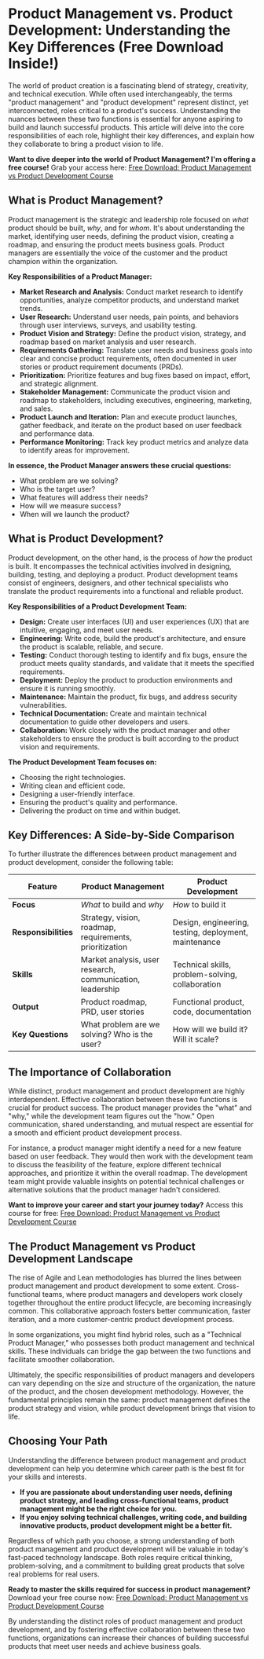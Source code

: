 # Product Management vs. Product Development: Understanding the Key Differences (Free Download Inside!)

The world of product creation is a fascinating blend of strategy, creativity, and technical execution. While often used interchangeably, the terms "product management" and "product development" represent distinct, yet interconnected, roles critical to a product's success. Understanding the nuances between these two functions is essential for anyone aspiring to build and launch successful products. This article will delve into the core responsibilities of each role, highlight their key differences, and explain how they collaborate to bring a product vision to life.

**Want to dive deeper into the world of Product Management? I'm offering a free course!** Grab your access here: [Free Download: Product Management vs Product Development Course](https://udemywork.com/product-management-vs-product-development)

## What is Product Management?

Product management is the strategic and leadership role focused on *what* product should be built, *why*, and for *whom*. It's about understanding the market, identifying user needs, defining the product vision, creating a roadmap, and ensuring the product meets business goals. Product managers are essentially the voice of the customer and the product champion within the organization.

**Key Responsibilities of a Product Manager:**

*   **Market Research and Analysis:** Conduct market research to identify opportunities, analyze competitor products, and understand market trends.
*   **User Research:** Understand user needs, pain points, and behaviors through user interviews, surveys, and usability testing.
*   **Product Vision and Strategy:** Define the product vision, strategy, and roadmap based on market analysis and user research.
*   **Requirements Gathering:** Translate user needs and business goals into clear and concise product requirements, often documented in user stories or product requirement documents (PRDs).
*   **Prioritization:** Prioritize features and bug fixes based on impact, effort, and strategic alignment.
*   **Stakeholder Management:** Communicate the product vision and roadmap to stakeholders, including executives, engineering, marketing, and sales.
*   **Product Launch and Iteration:** Plan and execute product launches, gather feedback, and iterate on the product based on user feedback and performance data.
*   **Performance Monitoring:** Track key product metrics and analyze data to identify areas for improvement.

**In essence, the Product Manager answers these crucial questions:**

*   What problem are we solving?
*   Who is the target user?
*   What features will address their needs?
*   How will we measure success?
*   When will we launch the product?

## What is Product Development?

Product development, on the other hand, is the process of *how* the product is built. It encompasses the technical activities involved in designing, building, testing, and deploying a product. Product development teams consist of engineers, designers, and other technical specialists who translate the product requirements into a functional and reliable product.

**Key Responsibilities of a Product Development Team:**

*   **Design:** Create user interfaces (UI) and user experiences (UX) that are intuitive, engaging, and meet user needs.
*   **Engineering:** Write code, build the product's architecture, and ensure the product is scalable, reliable, and secure.
*   **Testing:** Conduct thorough testing to identify and fix bugs, ensure the product meets quality standards, and validate that it meets the specified requirements.
*   **Deployment:** Deploy the product to production environments and ensure it is running smoothly.
*   **Maintenance:** Maintain the product, fix bugs, and address security vulnerabilities.
*   **Technical Documentation:** Create and maintain technical documentation to guide other developers and users.
*   **Collaboration:** Work closely with the product manager and other stakeholders to ensure the product is built according to the product vision and requirements.

**The Product Development Team focuses on:**

*   Choosing the right technologies.
*   Writing clean and efficient code.
*   Designing a user-friendly interface.
*   Ensuring the product's quality and performance.
*   Delivering the product on time and within budget.

## Key Differences: A Side-by-Side Comparison

To further illustrate the differences between product management and product development, consider the following table:

| Feature           | Product Management                                  | Product Development                                 |
| ----------------- | ------------------------------------------------- | ------------------------------------------------ |
| **Focus**         | *What* to build and *why*                             | *How* to build it                                 |
| **Responsibilities** | Strategy, vision, roadmap, requirements, prioritization | Design, engineering, testing, deployment, maintenance |
| **Skills**         | Market analysis, user research, communication, leadership   | Technical skills, problem-solving, collaboration        |
| **Output**         | Product roadmap, PRD, user stories                     | Functional product, code, documentation              |
| **Key Questions**  | What problem are we solving? Who is the user?        | How will we build it? Will it scale?               |

## The Importance of Collaboration

While distinct, product management and product development are highly interdependent. Effective collaboration between these two functions is crucial for product success. The product manager provides the "what" and "why," while the development team figures out the "how." Open communication, shared understanding, and mutual respect are essential for a smooth and efficient product development process.

For instance, a product manager might identify a need for a new feature based on user feedback. They would then work with the development team to discuss the feasibility of the feature, explore different technical approaches, and prioritize it within the overall roadmap. The development team might provide valuable insights on potential technical challenges or alternative solutions that the product manager hadn't considered.

**Want to improve your career and start your journey today?** Access this course for free: [Free Download: Product Management vs Product Development Course](https://udemywork.com/product-management-vs-product-development)

## The Product Management vs Product Development Landscape

The rise of Agile and Lean methodologies has blurred the lines between product management and product development to some extent. Cross-functional teams, where product managers and developers work closely together throughout the entire product lifecycle, are becoming increasingly common. This collaborative approach fosters better communication, faster iteration, and a more customer-centric product development process.

In some organizations, you might find hybrid roles, such as a "Technical Product Manager," who possesses both product management and technical skills. These individuals can bridge the gap between the two functions and facilitate smoother collaboration.

Ultimately, the specific responsibilities of product managers and developers can vary depending on the size and structure of the organization, the nature of the product, and the chosen development methodology. However, the fundamental principles remain the same: product management defines the product strategy and vision, while product development brings that vision to life.

## Choosing Your Path

Understanding the difference between product management and product development can help you determine which career path is the best fit for your skills and interests.

*   **If you are passionate about understanding user needs, defining product strategy, and leading cross-functional teams, product management might be the right choice for you.**
*   **If you enjoy solving technical challenges, writing code, and building innovative products, product development might be a better fit.**

Regardless of which path you choose, a strong understanding of both product management and product development will be valuable in today's fast-paced technology landscape. Both roles require critical thinking, problem-solving, and a commitment to building great products that solve real problems for real users.

**Ready to master the skills required for success in product management?** Download your free course now: [Free Download: Product Management vs Product Development Course](https://udemywork.com/product-management-vs-product-development)

By understanding the distinct roles of product management and product development, and by fostering effective collaboration between these two functions, organizations can increase their chances of building successful products that meet user needs and achieve business goals.
